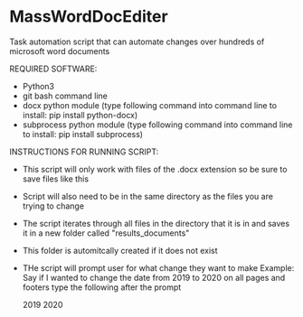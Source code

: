 # MassWordDocEditer
Task automation script that can automate changes over hundreds of microsoft word documents


REQUIRED SOFTWARE:

 - Python3
 - git bash command line 
 - docx python module (type following command into command line to install: pip install python-docx)
 - subprocess python module (type following command into command line to install: pip install subprocess)


INSTRUCTIONS FOR RUNNING SCRIPT:

 - This script will only work with files of the .docx extension so be sure to save files like this 
 - Script will also need to be in the same directory as the files you are trying to change
 - The script iterates through all files in the directory that it is in and saves it in a new folder called "results_documents"
 - This folder is automitcally created if it does not exist
 - THe script will prompt user for what change they want to make 
    Example: 
      Say if I wanted to change the date from 2019 to 2020 on all pages and footers type the following after the prompt
      
      2019 2020
